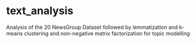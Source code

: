 # text_analysis
Analysis of the 20 NewsGroup Dataset followed by lemmatization and k-means clustering and non-negative matrix factorization for topic modelling
